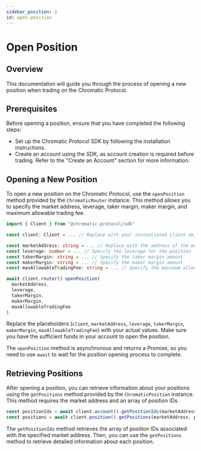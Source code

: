 ```yaml
---
sidebar_position: 2
id: open-position
---
```


# Open Position

## Overview

This documentation will guide you through the process of opening a new position when trading on the Chromatic Protocol.

## Prerequisites

Before opening a position, ensure that you have completed the following steps:

- Set up the Chromatic Protocol SDK by following the installation instructions.
- Create an account using the SDK, as account creation is required before trading. Refer to the "Create an Account" section for more information.

## Opening a New Position

To open a new position on the Chromatic Protocol, use the `openPosition` method provided by the `ChromaticRouter` instance. This method allows you to specify the market address, leverage, taker margin, maker margin, and maximum allowable trading fee.

```typescript
import { Client } from "@chromatic-protocol/sdk"

const client: Client = ... // Replace with your instantiated Client object

const marketAddress: string = ... // Replace with the address of the market you want to trade on
const leverage: number = ... // Specify the leverage for the position
const takerMargin: string = ... // Specify the taker margin amount
const makerMargin: string = ... // Specify the maker margin amount
const maxAllowableTradingFee: string = ... // Specify the maximum allowable trading fee

await client.router().openPosition(
  marketAddress,
  leverage,
  takerMargin,
  makerMargin,
  maxAllowableTradingFee
)
```

Replace the placeholders (`client`, `marketAddress`, `leverage`, `takerMargin`, `makerMargin`, `maxAllowableTradingFee`) with your actual values. Make sure you have the sufficient funds in your account to open the position.

The `openPosition` method is asynchronous and returns a Promise, so you need to use `await` to wait for the position opening process to complete.

## Retrieving Positions

After opening a position, you can retrieve information about your positions using the `getPositions` method provided by the `ChromaticPosition` instance. This method requires the market address and an array of position IDs.

```typescript
const positionIds = await client.account().getPositionIds(marketAddress)
const positions = await client.position().getPositions(marketAddress, positionIds)
```

The `getPositionIds` method retrieves the array of position IDs associated with the specified market address. Then, you can use the `getPositions` method to retrieve detailed information about each position.
